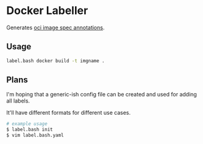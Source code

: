 # Docker Labeller

Generates [oci image spec annotations](https://github.com/opencontainers/image-spec/blob/master/annotations.md).

## Usage

```sh
label.bash docker build -t imgname .
```

## Plans

I'm hoping that a generic-ish config file can be created and used for adding all labels.

It'll have different formats for different use cases.

```sh
# example usage
$ label.bash init
$ vim label.bash.yaml
```
